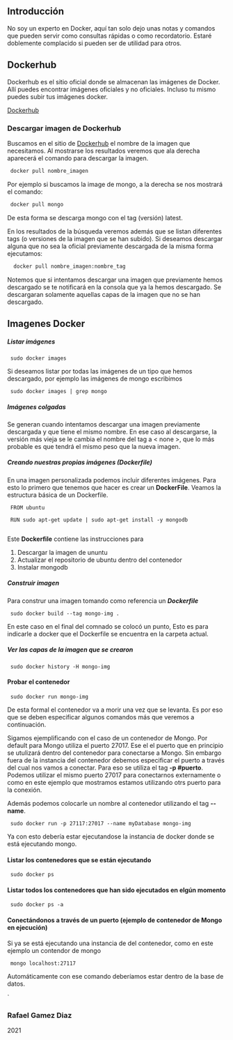 ## Introducción 

No soy un experto en Docker, aquí tan solo dejo unas notas y comandos que pueden servir como consultas rápidas o como recordatorio. Estaré doblemente complacido si pueden ser de utilidad para otros.



## Dockerhub

Dockerhub es el sitio oficial donde se almacenan las imágenes de Docker. Allí puedes encontrar imágenes oficiales y no oficiales. Incluso tu mismo puedes subir tus imágenes docker.

[Dockerhub](https://hub.docker.com/)


### Descargar imagen de Dockerhub

Buscamos en el sitio de [Dockerhub](https://hub.docker.com/) el nombre de la imagen que necesitamos. Al mostrarse los resultados veremos que ala derecha aparecerá el comando para descargar la imagen. 

```markdown
 docker pull nombre_imagen
```

Por ejemplo si buscamos la image de mongo, a la derecha se nos mostrará el comando:

```markdown
 docker pull mongo
```

De esta forma se descarga mongo con el tag (versión) latest.

En los resultados de la búsqueda veremos además que se listan diferentes tags (o versiones de la imagen que se han subido). Si deseamos descargar alguna que no sea la oficial previamente descargada de la misma forma ejecutamos:

```markdown
  docker pull nombre_imagen:nombre_tag
```

Notemos que si intentamos descargar una imagen que previamente hemos descargado se te notificará en la consola que ya la hemos descargado. Se descargaran solamente aquellas capas de la imagen que no se han descargado.



## Imagenes Docker

##### Listar imágenes

```
 sudo docker images
```

Si deseamos listar por todas las imágenes de un tipo que hemos descargado, por ejemplo las imágenes de mongo escribimos


```
 sudo docker images | grep mongo
```


##### Imágenes colgadas

Se generan cuando intentamos descargar una imagen previamente descargada y que tiene el mismo nombre. En ese caso al descargarse, la versión más vieja se le cambia el nombre del tag a \< none \>, que lo más probable es que tendrá el mismo peso que la nueva imagen.



##### Creando nuestras propias imágenes (Dockerfile)

En una imagen personalizada podemos incluir diferentes imágenes. Para esto lo primero que tenemos que hacer es crear un **DockerFile**. Veamos la estructura básica de un Dockerfile.

```
 FROM ubuntu
 
 RUN sudo apt-get update | sudo apt-get install -y mongodb
 
```

Este **Dockerfile** contiene las instrucciones para 

 1. Descargar la imagen de ununtu
 2. Actualizar el repositorio de ubuntu dentro del contenedor
 3. Instalar mongodb


##### Construir imagen

Para construr una imagen tomando como referencia un ***Dockerfile***

```
 sudo docker build --tag mongo-img .
```

En este caso en el final del comnado se colocó un punto, Esto es para indicarle a docker que el Dockerfile se encuentra en la carpeta actual.


##### Ver las capas de la imagen que se crearon 

```
 sudo docker history -H mongo-img
```


#### Probar el contenedor 

``` 
 sudo docker run mongo-img
```  
De esta formal el contenedor va a morir una vez que se levanta. Es por eso que se deben especificar algunos comandos más que veremos a continuación.

Sigamos ejemplificando con el caso de un contenedor de Mongo. Por default para Mongo utiliza el puerto 27017. Ese el el puerto que en principio se utulizará dentro del contenedor para conectarse a Mongo. Sin embargo fuera de la instancia del contenedor debemos especificar el puerto a través del cual nos vamos a conectar. Para eso se utiliza el tag **-p #puerto**. Podemos utilizar el mismo puerto 27017 para conectarnos externamente o como en este ejemplo que mostramos estamos utilizando otrs puerto para la conexión.

Además podemos colocarle un nombre al contenedor utilizando el tag **--name**.
```
 sudo docker run -p 27117:27017 --name myDatabase mongo-img
```

Ya con esto debería estar ejecutandose la instancia de docker donde se está ejecutando mongo.



#### Listar los contenedores que se están ejecutando

```
 sudo docker ps
```


#### Listar todos los contenedores que han sido ejecutados en elgún momento

```
 sudo docker ps -a
```


#### Conectándonos a través de un puerto (ejemplo de contenedor de Mongo en ejecución)

Si ya se está ejecutando una instancia de del contenedor, como en este ejemplo un contendor de mongo

```
 mongo localhost:27117
```

Automáticamente con ese comando deberíamos estar dentro de la base de datos.
































`

### Rafael Gamez Diaz
2021

